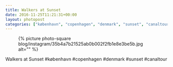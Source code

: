 ```yaml
---
title: Walkers at Sunset
date: 2016-11-25T11:21:31+00:00
layout: photopost
categories: ["københavn", "copenhagen", "denmark", "sunset", "canaltour", "photos", "instagram"]
---
```


<figure class="photo photo--square">
  {% picture photo-square blog/instagram/35b4a7b21525ab0b002f2fb1e8e3be5b.jpg alt="" %}
</figure>

Walkers at Sunset
#københavn #copenhagen #denmark #sunset #canaltour
